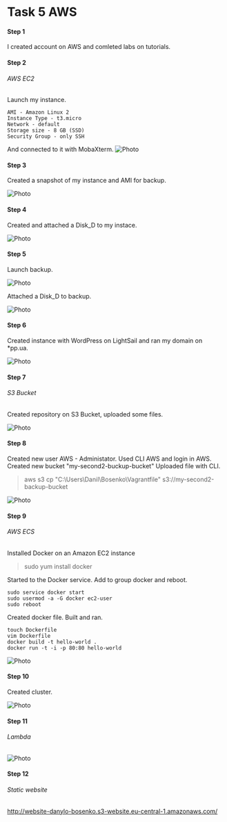 # Task 5 AWS

#### Step 1

I created account on AWS and comleted labs on tutorials.


#### Step 2

###### AWS EC2

Launch my instance.

```
AMI - Amazon Linux 2
Instance Type - t3.micro
Network - default
Storage size - 8 GB (SSD)
Security Group - only SSH
```
And connected to it with MobaXterm.
![Photo](./screen/1.png)

#### Step 3

Created a snapshot of my instance and AMI for backup.

![Photo](./screen/2.jpg)

#### Step 4 

Created and attached a Disk_D to my instace.

![Photo](./screen/3.jpg)

#### Step 5

Launch backup.

![Photo](./screen/4.jpg)

Attached a Disk_D to backup.

![Photo](./screen/5.jpg)

#### Step 6

Created instance with WordPress on LightSail and ran my domain on *pp.ua.

![Photo](./screen/10.jpg)

#### Step 7

###### S3 Bucket

Created repository on S3 Bucket, uploaded some files.

![Photo](./screen/6.jpg)

#### Step 8

Created new user AWS - Administator.
Used CLI AWS and login in AWS.
Created new bucket "my-second2-buckup-bucket"
Uploaded file with CLI.

>aws s3 cp "C:\Users\Danil\Bosenko\Vagrantfile" s3://my-second2-backup-bucket

![Photo](./screen/7.jpg)

#### Step 9
###### AWS ECS

Installed Docker on an Amazon EC2 instance

>sudo yum install docker

Started to the Docker service. Add to group docker and reboot.
```
sudo service docker start
sudo usermod -a -G docker ec2-user
sudo reboot
```
Created docker file. Built and ran.
```
touch Dockerfile
vim Dockerfile
docker build -t hello-world .
docker run -t -i -p 80:80 hello-world
```

![Photo](./screen/8.jpg)

#### Step 10

Created cluster.

![Photo](./screen/11.jpg)

#### Step 11
###### Lambda


![Photo](./screen/12.jpg)

#### Step 12
###### Static website

http://website-danylo-bosenko.s3-website.eu-central-1.amazonaws.com/
